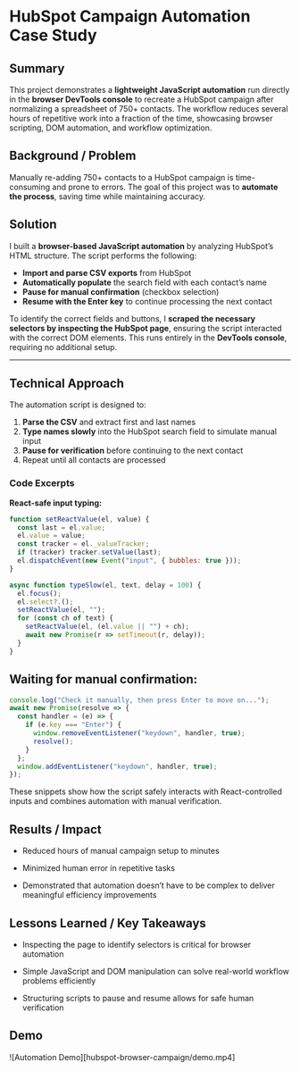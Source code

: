 # HubSpot Campaign Automation Case Study

## Summary
This project demonstrates a **lightweight JavaScript automation** run directly in the **browser DevTools console** to recreate a HubSpot campaign after normalizing a spreadsheet of 750+ contacts. The workflow reduces several hours of repetitive work into a fraction of the time, showcasing browser scripting, DOM automation, and workflow optimization.

## Background / Problem
Manually re-adding 750+ contacts to a HubSpot campaign is time-consuming and prone to errors. The goal of this project was to **automate the process**, saving time while maintaining accuracy.

## Solution
I built a **browser-based JavaScript automation** by analyzing HubSpot’s HTML structure. The script performs the following:

- **Import and parse CSV exports** from HubSpot
- **Automatically populate** the search field with each contact’s name
- **Pause for manual confirmation** (checkbox selection)
- **Resume with the Enter key** to continue processing the next contact

To identify the correct fields and buttons, I **scraped the necessary selectors by inspecting the HubSpot page**, ensuring the script interacted with the correct DOM elements. This runs entirely in the **DevTools console**, requiring no additional setup.

---

## Technical Approach
The automation script is designed to:

1. **Parse the CSV** and extract first and last names
2. **Type names slowly** into the HubSpot search field to simulate manual input
3. **Pause for verification** before continuing to the next contact
4. Repeat until all contacts are processed

### Code Excerpts

**React-safe input typing:**
```javascript
function setReactValue(el, value) {
  const last = el.value;
  el.value = value;
  const tracker = el._valueTracker;
  if (tracker) tracker.setValue(last);
  el.dispatchEvent(new Event("input", { bubbles: true }));
}

async function typeSlow(el, text, delay = 100) {
  el.focus();
  el.select?.();
  setReactValue(el, "");
  for (const ch of text) {
    setReactValue(el, (el.value || "") + ch);
    await new Promise(r => setTimeout(r, delay));
  }
}
```
## Waiting for manual confirmation:
```javascript
console.log("Check it manually, then press Enter to move on...");
await new Promise(resolve => {
  const handler = (e) => {
    if (e.key === "Enter") {
      window.removeEventListener("keydown", handler, true);
      resolve();
    }
  };
  window.addEventListener("keydown", handler, true);
});
```
These snippets show how the script safely interacts with React-controlled inputs and combines automation with manual verification.

## Results / Impact

- Reduced hours of manual campaign setup to minutes

- Minimized human error in repetitive tasks

- Demonstrated that automation doesn’t have to be complex to deliver meaningful efficiency improvements

## Lessons Learned / Key Takeaways

- Inspecting the page to identify selectors is critical for browser automation

- Simple JavaScript and DOM manipulation can solve real-world workflow problems efficiently

- Structuring scripts to pause and resume allows for safe human verification

## Demo
![Automation Demo][hubspot-browser-campaign/demo.mp4]
